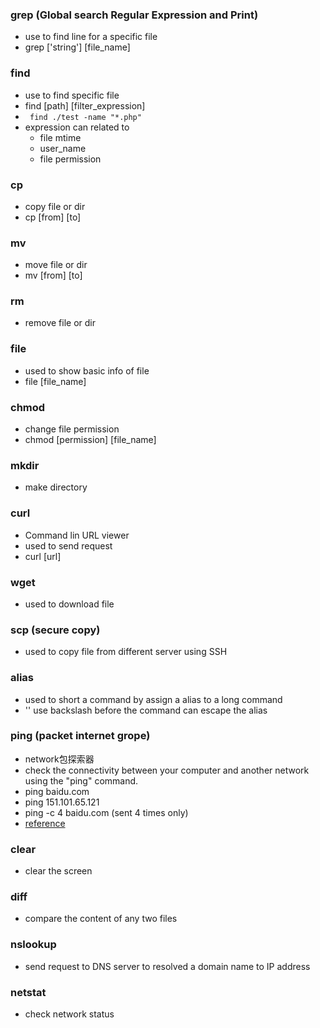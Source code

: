 ### grep (Global search Regular Expression and Print)
- use to find line for a specific file
- grep ['string'] [file_name]

### find 
- use to find specific file 
- find [path] [filter_expression]
- ` find ./test -name "*.php"`
- expression can related to 
  - file mtime
  - user_name
  - file permission
 
  
### cp
- copy file or dir 
- cp [from] [to]

### mv
- move file or dir
- mv [from] [to]

### rm 
- remove file or dir

### file
- used to show basic info of file
- file [file_name]

### chmod
- change file permission
- chmod [permission] [file_name]

### mkdir
- make directory

### curl
- Command lin URL viewer
- used to send request
- curl [url] 

### wget 
- used to download file 


### scp (secure copy)
- used to copy file from different server using SSH

### alias
- used to short a command by assign a alias to a long command
- '\' use backslash before the command can escape the alias


### ping (packet internet grope) 
- network包探索器
- check the connectivity between your computer and another network using the "ping" command.
- ping baidu.com
- ping 151.101.65.121
- ping -c 4 baidu.com (sent 4 times only)
- [reference](https://www.lifewire.com/uses-of-command-ping-2201076)

### clear
- clear the screen

### diff 
- compare the content of any two files

### nslookup
- send request to DNS server to resolved a domain name to IP address

### netstat
- check network status









